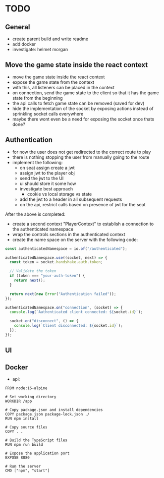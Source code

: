 # TODO

## General

- create parent build and write readme
- add docker
- investigate: helmet morgan

## Move the game state inside the react context

- move the game state inside the react context
- expose the game state from the context
- with this, all listeners can be placed in the context
- on connection, send the game state to the client so that it has the game state from the beginning
- the api calls to fetch game state can be removed (saved for dev)
- hide the implementation of the socket by exposing actions instead of sprinkling socket calls everywhere
- maybe there wont even be a need for exposing the socket once thats done?

## Authentication

- for now the user does not get redirected to the correct route to play
- there is nothing stopping the user from manually going to the route
- implement the following:
  - on seat assign create a jwt
  - assign jwt to the player obj
  - send the jwt to the UI
  - ui should store it some how
  - investigate best approach
    - cookie vs local storage vs state
  - add the jwt to a header in all subsequent requests
  - on the api, restrict calls based on presence of jwt for the seat

After the above is completed:

- create a second context "PlayerContext" to establish a connection to the authenticated namespace
- wrap the controls sections in the authenticated context
- create the name space on the server with the following code:

```ts
const authenticatedNamespace = io.of("/authenticated");

authenticatedNamespace.use((socket, next) => {
  const token = socket.handshake.auth.token;

  // Validate the token
  if (token === "your-auth-token") {
    return next();
  }

  return next(new Error("Authentication failed"));
});

authenticatedNamespace.on("connection", (socket) => {
  console.log(`Authenticated client connected: ${socket.id}`);

  socket.on("disconnect", () => {
    console.log(`Client disconnected: ${socket.id}`);
  });
});
```

## UI

## Docker

- api:

```docker
FROM node:16-alpine

# Set working directory
WORKDIR /app

# Copy package.json and install dependencies
COPY package.json package-lock.json ./
RUN npm install

# Copy source files
COPY . .

# Build the TypeScript files
RUN npm run build

# Expose the application port
EXPOSE 8080

# Run the server
CMD ["npm", "start"]
```
